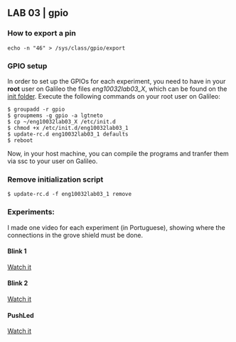 ## LAB 03 | gpio

### How to export a pin
```
echo -n "46" > /sys/class/gpio/export
```

### GPIO setup

In order to set up the GPIOs for each experiment, you need to have in your **root** user on Galileo the files *eng10032lab03_X*, which can be found on the [init folder](/init_d/).
Execute the following commands on your root user on Galileo:

```
$ groupadd -r gpio
$ groupmems -g gpio -a lgtneto
$ cp ~/eng10032lab03_X /etc/init.d
$ chmod +x /etc/init.d/eng10032lab03_1
$ update-rc.d eng10032lab03_1 defaults
$ reboot
```

Now, in your host machine, you can compile the programs and tranfer them via ssc to your user on Galileo.


### Remove initialization script
```
$ update-rc.d -f eng10032lab03_1 remove
```

### Experiments:

I made one video for each experiment (in Portuguese), showing where the connections in the grove shield must be done.

#### Blink 1
[Watch it](https://photos.app.goo.gl/JNhgDj2h1eUfeixD9)

#### Blink 2
[Watch it](https://photos.app.goo.gl/vs3gyEePPLcp3at69)

#### PushLed
[Watch it](https://photos.app.goo.gl/kgsEjibv3W74WaVr8)

